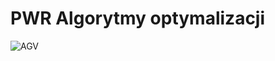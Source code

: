 # PWR Algorytmy optymalizacji
![AGV](https://user-images.githubusercontent.com/44072895/173443643-f6d4ed5f-d057-42d7-91e1-1c2c8b2e6271.gif)
